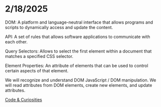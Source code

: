 # **2/18/2025**

DOM: A platform and language-neutral interface that allows programs and scripts to dynamically access and update the content.

API: A set of rules that allows software applications to communicate with each other.

Query Selectors: Allows to select the first element within a document that matches a specified CSS selector.

Element Properties: An attribute of elements that can be used to control certain aspects of that element.

We will recognize and understand DOM JavaScript / DOM manipulation.
We will read attributes from DOM elements, create new elements, and update attributes.

[Code & Curiosities](https://sidequests.onrender.com/Blog/2025/Kadarius/)
